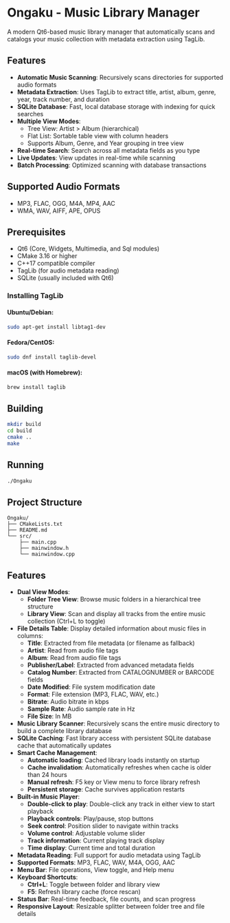 # Ongaku - Music Library Manager

A modern Qt6-based music library manager that automatically scans and catalogs your music collection with metadata extraction using TagLib.

## Features

- **Automatic Music Scanning**: Recursively scans directories for supported audio formats
- **Metadata Extraction**: Uses TagLib to extract title, artist, album, genre, year, track number, and duration
- **SQLite Database**: Fast, local database storage with indexing for quick searches
- **Multiple View Modes**: 
  - Tree View: Artist > Album (hierarchical)
  - Flat List: Sortable table view with column headers
  - Supports Album, Genre, and Year grouping in tree view
- **Real-time Search**: Search across all metadata fields as you type
- **Live Updates**: View updates in real-time while scanning
- **Batch Processing**: Optimized scanning with database transactions

## Supported Audio Formats

- MP3, FLAC, OGG, M4A, MP4, AAC
- WMA, WAV, AIFF, APE, OPUS

## Prerequisites

- Qt6 (Core, Widgets, Multimedia, and Sql modules)
- CMake 3.16 or higher
- C++17 compatible compiler
- TagLib (for audio metadata reading)
- SQLite (usually included with Qt6)

### Installing TagLib

#### Ubuntu/Debian:
```bash
sudo apt-get install libtag1-dev
```

#### Fedora/CentOS:
```bash
sudo dnf install taglib-devel
```

#### macOS (with Homebrew):
```bash
brew install taglib
```

## Building

```bash
mkdir build
cd build
cmake ..
make
```

## Running

```bash
./Ongaku
```

## Project Structure

```
Ongaku/
├── CMakeLists.txt
├── README.md
└── src/
    ├── main.cpp
    ├── mainwindow.h
    └── mainwindow.cpp
```

## Features

- **Dual View Modes**:
  - **Folder Tree View**: Browse music folders in a hierarchical tree structure
  - **Library View**: Scan and display all tracks from the entire music collection (Ctrl+L to toggle)
- **File Details Table**: Display detailed information about music files in columns:
  - **Title**: Extracted from file metadata (or filename as fallback)
  - **Artist**: Read from audio file tags
  - **Album**: Read from audio file tags
  - **Publisher/Label**: Extracted from advanced metadata fields
  - **Catalog Number**: Extracted from CATALOGNUMBER or BARCODE fields
  - **Date Modified**: File system modification date
  - **Format**: File extension (MP3, FLAC, WAV, etc.)
  - **Bitrate**: Audio bitrate in kbps
  - **Sample Rate**: Audio sample rate in Hz
  - **File Size**: In MB
- **Music Library Scanner**: Recursively scans the entire music directory to build a complete library database
- **SQLite Caching**: Fast library access with persistent SQLite database cache that automatically updates
- **Smart Cache Management**: 
  - **Automatic loading**: Cached library loads instantly on startup
  - **Cache invalidation**: Automatically refreshes when cache is older than 24 hours
  - **Manual refresh**: F5 key or View menu to force library refresh
  - **Persistent storage**: Cache survives application restarts
- **Built-in Music Player**: 
  - **Double-click to play**: Double-click any track in either view to start playback
  - **Playback controls**: Play/pause, stop buttons
  - **Seek control**: Position slider to navigate within tracks
  - **Volume control**: Adjustable volume slider
  - **Track information**: Current playing track display
  - **Time display**: Current time and total duration
- **Metadata Reading**: Full support for audio metadata using TagLib
- **Supported Formats**: MP3, FLAC, WAV, M4A, OGG, AAC
- **Menu Bar**: File operations, View toggle, and Help menu
- **Keyboard Shortcuts**: 
  - **Ctrl+L**: Toggle between folder and library view
  - **F5**: Refresh library cache (force rescan)
- **Status Bar**: Real-time feedback, file counts, and scan progress
- **Responsive Layout**: Resizable splitter between folder tree and file details
